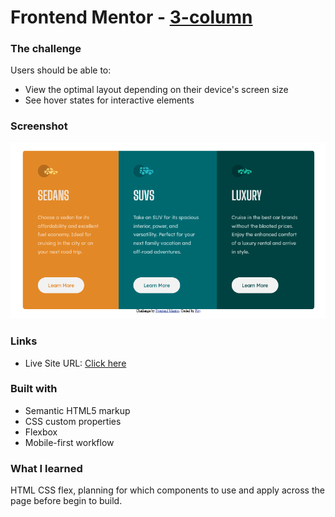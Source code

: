 # Frontend Mentor - [3-column](https://nottohave.github.io/3-columns/)

### The challenge

Users should be able to:

- View the optimal layout depending on their device's screen size
- See hover states for interactive elements

### Screenshot

![](./images/3-columns.png)

### Links

- Live Site URL: [Click here](https://nottohave.github.io/3-columns/)

### Built with

- Semantic HTML5 markup
- CSS custom properties
- Flexbox
- Mobile-first workflow

### What I learned

HTML CSS flex, planning for which components to use and apply across the page before begin to build.
